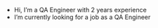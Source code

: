 - Hi, I’m a QA Engineer with 2 years experience
- I’m currently looking for a job as a QA Engineer

<!---
QA-Natalia/QA-Natalia is a ✨ special ✨ repository because its `README.md` (this file) appears on your GitHub profile.
You can click the Preview link to take a look at your changes.
--->
